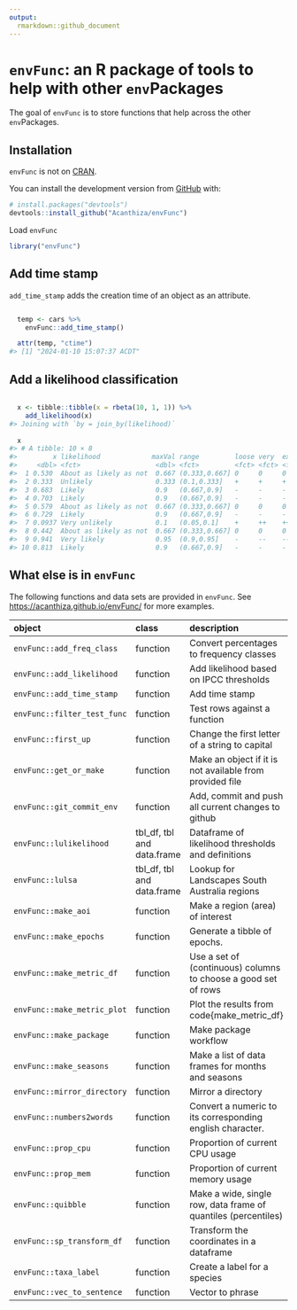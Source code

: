 ```yaml
---
output:
  rmarkdown::github_document
---
```


<!-- README.md is generated from README.Rmd. Please edit that file -->



# `envFunc`: an R package of tools to help with other `env`Packages

<!-- badges: start -->
<!-- badges: end -->

The goal of `envFunc` is to store functions that help across the other `env`Packages.

## Installation

`envFunc` is not on [CRAN](https://CRAN.R-project.org).

You can install the development version from [GitHub](https://github.com/) with:

``` r
# install.packages("devtools")
devtools::install_github("Acanthiza/envFunc")
```

Load `envFunc`


```r
library("envFunc")
```

## Add time stamp

`add_time_stamp` adds the creation time of an object as an attribute.


```r

  temp <- cars %>%
    envFunc::add_time_stamp()

  attr(temp, "ctime")
#> [1] "2024-01-10 15:07:37 ACDT"
```

## Add a likelihood classification


```r

  x <- tibble::tibble(x = rbeta(10, 1, 1)) %>%
    add_likelihood(x)
#> Joining with `by = join_by(likelihood)`
  
  x
#> # A tibble: 10 × 8
#>         x likelihood             maxVal range         loose very  extreme exceptional
#>     <dbl> <fct>                   <dbl> <fct>         <fct> <fct> <fct>   <fct>      
#>  1 0.530  About as likely as not  0.667 (0.333,0.667] 0     0     0       0          
#>  2 0.333  Unlikely                0.333 (0.1,0.333]   +     +     +       +          
#>  3 0.683  Likely                  0.9   (0.667,0.9]   -     -     -       -          
#>  4 0.703  Likely                  0.9   (0.667,0.9]   -     -     -       -          
#>  5 0.579  About as likely as not  0.667 (0.333,0.667] 0     0     0       0          
#>  6 0.729  Likely                  0.9   (0.667,0.9]   -     -     -       -          
#>  7 0.0937 Very unlikely           0.1   (0.05,0.1]    +     ++    ++      ++         
#>  8 0.442  About as likely as not  0.667 (0.333,0.667] 0     0     0       0          
#>  9 0.941  Very likely             0.95  (0.9,0.95]    -     --    --      --         
#> 10 0.813  Likely                  0.9   (0.667,0.9]   -     -     -       -
```

## What else is in `envFunc`

The following functions and data sets are provided in `envFunc`. See https://acanthiza.github.io/envFunc/ for more examples.



|object                      |class                      |description                                                    |
|:---------------------------|:--------------------------|:--------------------------------------------------------------|
|`envFunc::add_freq_class`   |function                   |Convert percentages to frequency classes                       |
|`envFunc::add_likelihood`   |function                   |Add likelihood based on IPCC thresholds                        |
|`envFunc::add_time_stamp`   |function                   |Add time stamp                                                 |
|`envFunc::filter_test_func` |function                   |Test rows against a function                                   |
|`envFunc::first_up`         |function                   |Change the first letter of a string to capital                 |
|`envFunc::get_or_make`      |function                   |Make an object if it is not available from provided file       |
|`envFunc::git_commit_env`   |function                   |Add, commit and push all current changes to github             |
|`envFunc::lulikelihood`     |tbl_df, tbl and data.frame |Dataframe of likelihood thresholds and definitions             |
|`envFunc::lulsa`            |tbl_df, tbl and data.frame |Lookup for Landscapes South Australia regions                  |
|`envFunc::make_aoi`         |function                   |Make a region (area) of interest                               |
|`envFunc::make_epochs`      |function                   |Generate a tibble of epochs.                                   |
|`envFunc::make_metric_df`   |function                   |Use a set of (continuous) columns to choose a good set of rows |
|`envFunc::make_metric_plot` |function                   |Plot the results from code{make_metric_df}                     |
|`envFunc::make_package`     |function                   |Make package workflow                                          |
|`envFunc::make_seasons`     |function                   |Make a list of data frames for months and seasons              |
|`envFunc::mirror_directory` |function                   |Mirror a directory                                             |
|`envFunc::numbers2words`    |function                   |Convert a numeric to its corresponding english character.      |
|`envFunc::prop_cpu`         |function                   |Proportion of current CPU usage                                |
|`envFunc::prop_mem`         |function                   |Proportion of current memory usage                             |
|`envFunc::quibble`          |function                   |Make a wide, single row, data frame of quantiles (percentiles) |
|`envFunc::sp_transform_df`  |function                   |Transform the coordinates in a dataframe                       |
|`envFunc::taxa_label`       |function                   |Create a label for a species                                   |
|`envFunc::vec_to_sentence`  |function                   |Vector to phrase                                               |






